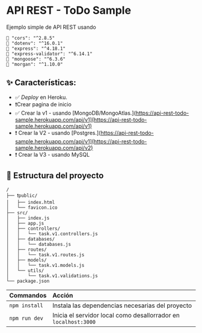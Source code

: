 # API REST - ToDo Sample

Ejemplo simple de API REST usando

    🎯 "cors": "^2.8.5"
    🎯 "dotenv": "^16.0.1"
    🎯 "express": "^4.18.1"
    🎯 "express-validator": "^6.14.1"
    🎯 "mongoose": "^6.3.6"
    🎯 "morgan": "^1.10.0"


<!-- 
# v1

[![En Heroku](<img src="https://www.svgrepo.com/show/331424/heroku.svg" alt="drawing" width="50"/>)](https://api-rest-todo-sample.herokuapp.com/api/v1)


<img src="https://www.svgrepo.com/show/331424/heroku.svg" alt="drawing" width="50"/>


Utiliza MongoDB como motor de base de datos 
[https://api-rest-todo-sample.herokuapp.com/api/v1](https://api-rest-todo-sample.herokuapp.com/api/v1)

- se ocupan la variable de entorno **MONGO_URI** para conectarse a la base de datos -->


## ✨ Características:
- ✅ *Deploy* en Heroku.
- ❗Crear pagina de inicio
- ✅ Crear la v1 - usando [MongoDB/MongoAtlas.](https://api-rest-todo-sample.herokuapp.com/api/v1](https://api-rest-todo-sample.herokuapp.com/api/v1)
- ❗ Crear la V2 - usando [Postgres.](https://api-rest-todo-sample.herokuapp.com/api/v1](https://api-rest-todo-sample.herokuapp.com/api/v2)
- ❗ Crear la V3 - usando MySQL


## 🚀 Estructura del proyecto
```
/
├── ❗public/
│   ├── index.html
│   └── favicon.ico
├── src/
│   ├── index.js
│   ├── app.js
│   ├── controllers/
│   │   └── task.v1.controllers.js
│   ├── databases/
│   │   └── databases.js
│   ├── routes/
│   │   └── task.v1.routes.js
│   ├── models/
│   │   └── task.v1.models.js
│   └── utils/
│       └── task.v1.validations.js
└── package.json
```

| Commandos         | Acción                                                           |
|:----------------  |:---------------------------------------------------------------- |
| `npm install`     | Instala las dependencias necesarias del proyecto                 |
| `npm run dev`     | Inicia el servidor local como desallorrador en `localhost:3000`  |

